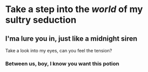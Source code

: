 # Take a step into the *world* of my __sultry seduction__
## I'ma **lure you in**, just like a midnight siren
Take a look into my eyes, can you feel the tension?
### Between us, boy, I know you want this potion
